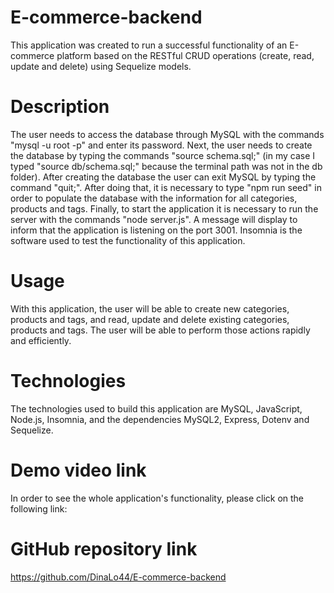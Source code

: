 # E-commerce-backend
This application was created to run a successful functionality of an E-commerce platform based on the RESTful CRUD operations (create, read, update and delete) using Sequelize models.

# Description
The user needs to access the database through MySQL with the commands "mysql -u root -p" and enter its password. Next, the user needs to create the database by typing the commands "source schema.sql;" (in my case I typed "source db/schema.sql;" because the terminal path was not in the db folder). After creating the database the user can exit MySQL by typing the command "quit;". After doing that, it is necessary to type "npm run seed" in order to populate the database with the information for all categories, products and tags. Finally, to start the application it is necessary to run the server with the commands "node server.js". A message will display to inform that the application is listening on the port 3001. Insomnia is the software used to test the functionality of this application.

# Usage
With this application, the user will be able to create new categories, products and tags, and read, update and delete existing categories, products and tags. The user will be able to perform those actions rapidly and efficiently. 

# Technologies
The technologies used to build this application are MySQL, JavaScript, Node.js, Insomnia, and the dependencies MySQL2, Express, Dotenv and Sequelize.

# Demo video link
In order to see the whole application's functionality, please click on the following link:


# GitHub repository link
https://github.com/DinaLo44/E-commerce-backend
